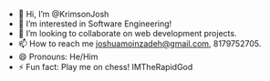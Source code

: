 - 👋 Hi, I’m @KrimsonJosh
- 👀 I’m interested in Software Engineering!
- 💞️ I’m looking to collaborate on web development projects.
- 📫 How to reach me joshuamoinzadeh@gmail.com, 8179752705.
- 😄 Pronouns: He/Him
- ⚡ Fun fact: Play me on chess! IMTheRapidGod

<!---
KrimsonJosh/KrimsonJosh is a ✨ special ✨ repository because its `README.md` (this file) appears on your GitHub profile.
You can click the Preview link to take a look at your changes.
--->

